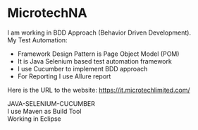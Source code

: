# MicrotechNA
I am working in BDD Approach (Behavior Driven Development).<br />
My Test Automation: 
- Framework Design Pattern is Page Object Model (POM)
- It is Java Selenium based test automation framework
- I use Cucumber to implement BDD approach
- For Reporting I use Allure report

Here is the URL to the website: https://it.microtechlimited.com/

JAVA-SELENIUM-CUCUMBER<br />
I use Maven as Build Tool<br />
Working in Eclipse
